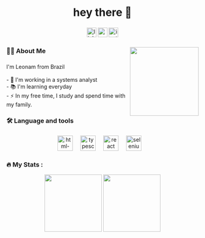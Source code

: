 <h1 align="center">hey there 👋</h1>

###

<div align="center">
   <a href="https://www.linkedin.com/in/leonam-silva/" target="_blank"><img src="https://img.shields.io/static/v1?message=LinkedIn&logo=linkedin&label=&color=0077B5&logoColor=white&labelColor=&style=for-the-badge" height="25" alt="linkedin logo"  /></a>
   <a href = "mailto:leonam.murilo@gmail.com"><img src="https://img.shields.io/static/v1?message=Gmail&logo=gmail&label=&color=D14836&logoColor=white&labelColor=&style=for-the-badge" height="25" alt="gmail logo"  /></a>
  <a href="https://instagram.com/leonam.ms" target="_blank"><img src="https://img.shields.io/static/v1?message=Instagram&logo=instagram&label=&color=E4405F&logoColor=white&labelColor=&style=for-the-badge" height="25" alt="instagram logo"  /></a>
</div>

###

<img align="right" height="180" src="https://miro.medium.com/v2/resize:fit:750/format:webp/1*zVnWJtyGOX_kUIDm6ccCfQ.gif"  />

###

<h3 align="left">👩‍💻  About Me</h3>

###

<p align="left">I'm Leonam from Brazil<br><br>- 🔭 I'm working in a systems analyst<br>- 📚 I'm learning everyday<br>- ⚡ In my free time, I study and spend time with my family.</p>

###

<h3 align="left">🛠 Language and tools</h3>

###

<div align="center">
<!--<img src="https://cdn.jsdelivr.net/gh/devicons/devicon/icons/html5/html5-original.svg" height="40" alt="html5 logo"  />
   <img width="12" />
   <img src="https://cdn.jsdelivr.net/gh/devicons/devicon/icons/css3/css3-original.svg" height="40" alt="css3 logo"  />
   <img width="12" />
   <img src="https://cdn.jsdelivr.net/gh/devicons/devicon/icons/javascript/javascript-original.svg" height="40" alt="javascript logo"  />
   <img width="12" /> -->
   <img src="https://github.com/user-attachments/assets/ea8511c3-000e-43c5-bd90-eaf4efc1d88a" height="40" alt="html-css-js logo"  />
   <img width="12" />
   <img src="https://cdn.jsdelivr.net/gh/devicons/devicon/icons/typescript/typescript-original.svg" height="40" alt="typescript logo"  />
   <img width="12" />
   <img src="https://cdn.jsdelivr.net/gh/devicons/devicon/icons/react/react-original.svg" height="40" alt="react logo"  />
   <img width="12" />
   <img title="Selenium" src="https://cdn.jsdelivr.net/gh/devicons/devicon/icons/selenium/selenium-original.svg" height="40" alt="selenium logo"  />
   <img width="12" />
</div>

###

<h3 align="left">🔥   My Stats :</h3>
<div align="center">
  
  <img height="150em" src="https://github-readme-stats.vercel.app/api?username=LeonamJop&theme=github_dark&show_icons=true"/>
  
  <img height="150em" src="https://github-readme-stats.vercel.app/api/top-langs/?username=LeonamJop&layout=compact&langs_count=7&theme=github_dark"/>
  
</div>
